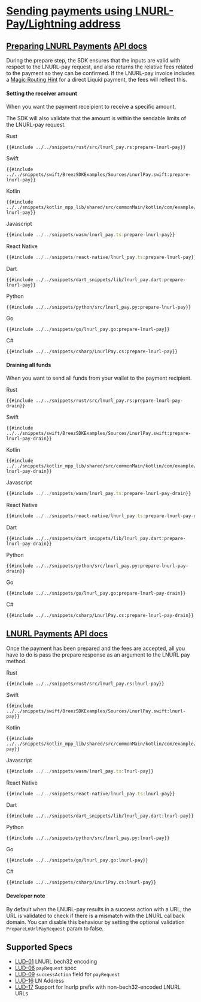<h1 id="lnurl-pay">
    <a class="header" href="#lnurl-pay">Sending payments using LNURL-Pay/Lightning address</a>
</h1>

<h2 id="preparing-lnurl-payments">
    <a class="header" href="#preparing-lnurl-payments">Preparing LNURL Payments</a>
    <a class="tag" target="_blank" href="https://breez.github.io/breez-sdk-liquid/breez_sdk_liquid/sdk/struct.LiquidSdk.html#method.prepare_lnurl_pay">API docs</a>
</h2>

During the prepare step, the SDK ensures that the inputs are valid with respect to the LNURL-pay request,
and also returns the relative fees related to the payment so they can be confirmed. If the LNURL-pay invoice
includes a <a target="_blank" href="https://docs.boltz.exchange/v/api/magic-routing-hints">Magic Routing Hint</a> for a direct Liquid payment, the fees will reflect this.

#### Setting the receiver amount
When you want the payment receipient to receive a specific amount.

The SDK will also validate that the amount is within the sendable limits of the LNURL-pay request.

<custom-tabs category="lang">
<div slot="title">Rust</div>
<section>

```rust,ignore
{{#include ../../snippets/rust/src/lnurl_pay.rs:prepare-lnurl-pay}}
```
</section>

<div slot="title">Swift</div>
<section>

```swift,ignore
{{#include ../../snippets/swift/BreezSDKExamples/Sources/LnurlPay.swift:prepare-lnurl-pay}}
```
</section>

<div slot="title">Kotlin</div>
<section>

```kotlin,ignore
{{#include ../../snippets/kotlin_mpp_lib/shared/src/commonMain/kotlin/com/example/kotlinmpplib/LnurlPay.kt:prepare-lnurl-pay}}
```
</section>

<div slot="title">Javascript</div>
<section>

```typescript
{{#include ../../snippets/wasm/lnurl_pay.ts:prepare-lnurl-pay}}
```
</section>

<div slot="title">React Native</div>
<section>

```typescript
{{#include ../../snippets/react-native/lnurl_pay.ts:prepare-lnurl-pay}}
```
</section>

<div slot="title">Dart</div>
<section>

```dart,ignore
{{#include ../../snippets/dart_snippets/lib/lnurl_pay.dart:prepare-lnurl-pay}}
```
</section>

<div slot="title">Python</div>
<section>

```python,ignore 
{{#include ../../snippets/python/src/lnurl_pay.py:prepare-lnurl-pay}}
```
</section>

<div slot="title">Go</div>
<section>

```go,ignore
{{#include ../../snippets/go/lnurl_pay.go:prepare-lnurl-pay}}
```
</section>

<div slot="title">C#</div>
<section>

```cs,ignore
{{#include ../../snippets/csharp/LnurlPay.cs:prepare-lnurl-pay}}
```
</section>
</custom-tabs>

#### Draining all funds
When you want to send all funds from your wallet to the payment recipient.

<custom-tabs category="lang">
<div slot="title">Rust</div>
<section>

```rust,ignore
{{#include ../../snippets/rust/src/lnurl_pay.rs:prepare-lnurl-pay-drain}}
```
</section>

<div slot="title">Swift</div>
<section>

```swift,ignore
{{#include ../../snippets/swift/BreezSDKExamples/Sources/LnurlPay.swift:prepare-lnurl-pay-drain}}
```
</section>

<div slot="title">Kotlin</div>
<section>

```kotlin,ignore
{{#include ../../snippets/kotlin_mpp_lib/shared/src/commonMain/kotlin/com/example/kotlinmpplib/LnurlPay.kt:prepare-lnurl-pay-drain}}
```
</section>

<div slot="title">Javascript</div>
<section>

```typescript
{{#include ../../snippets/wasm/lnurl_pay.ts:prepare-lnurl-pay-drain}}
```
</section>

<div slot="title">React Native</div>
<section>

```typescript
{{#include ../../snippets/react-native/lnurl_pay.ts:prepare-lnurl-pay-drain}}
```
</section>

<div slot="title">Dart</div>
<section>

```dart,ignore
{{#include ../../snippets/dart_snippets/lib/lnurl_pay.dart:prepare-lnurl-pay-drain}}
```
</section>

<div slot="title">Python</div>
<section>

```python,ignore 
{{#include ../../snippets/python/src/lnurl_pay.py:prepare-lnurl-pay-drain}}
```
</section>

<div slot="title">Go</div>
<section>

```go,ignore
{{#include ../../snippets/go/lnurl_pay.go:prepare-lnurl-pay-drain}}
```
</section>

<div slot="title">C#</div>
<section>

```cs,ignore
{{#include ../../snippets/csharp/LnurlPay.cs:prepare-lnurl-pay-drain}}
```
</section>
</custom-tabs>

<h2 id="lnurl-payments">
    <a class="header" href="#lnurl-payments">LNURL Payments</a>
    <a class="tag" target="_blank" href="https://breez.github.io/breez-sdk-liquid/breez_sdk_liquid/sdk/struct.LiquidSdk.html#method.lnurl_pay">API docs</a>
</h2>

Once the payment has been prepared and the fees are accepted, all you have to do is pass the prepare response as an argument to the
LNURL pay method.

<custom-tabs category="lang">
<div slot="title">Rust</div>
<section>

```rust,ignore
{{#include ../../snippets/rust/src/lnurl_pay.rs:lnurl-pay}}
```
</section>

<div slot="title">Swift</div>
<section>

```swift,ignore
{{#include ../../snippets/swift/BreezSDKExamples/Sources/LnurlPay.swift:lnurl-pay}}
```
</section>

<div slot="title">Kotlin</div>
<section>

```kotlin,ignore
{{#include ../../snippets/kotlin_mpp_lib/shared/src/commonMain/kotlin/com/example/kotlinmpplib/LnurlPay.kt:lnurl-pay}}
```
</section>

<div slot="title">Javascript</div>
<section>

```typescript
{{#include ../../snippets/wasm/lnurl_pay.ts:lnurl-pay}}
```
</section>

<div slot="title">React Native</div>
<section>

```typescript
{{#include ../../snippets/react-native/lnurl_pay.ts:lnurl-pay}}
```
</section>

<div slot="title">Dart</div>
<section>

```dart,ignore
{{#include ../../snippets/dart_snippets/lib/lnurl_pay.dart:lnurl-pay}}
```
</section>

<div slot="title">Python</div>
<section>

```python,ignore 
{{#include ../../snippets/python/src/lnurl_pay.py:lnurl-pay}}
```
</section>

<div slot="title">Go</div>
<section>

```go,ignore
{{#include ../../snippets/go/lnurl_pay.go:lnurl-pay}}
```
</section>

<div slot="title">C#</div>
<section>

```cs,ignore
{{#include ../../snippets/csharp/LnurlPay.cs:lnurl-pay}}
```
</section>
</custom-tabs>

<div class="warning">
<h4>Developer note</h4>
By default when the LNURL-pay results in a success action with a URL, the URL is validated to check if there is a mismatch with the LNURL callback domain. You can disable this behaviour by setting the optional validation <code>PrepareLnUrlPayRequest</code> param to false.
</div>

## Supported Specs
- [LUD-01](https://github.com/lnurl/luds/blob/luds/01.md) LNURL bech32 encoding
- [LUD-06](https://github.com/lnurl/luds/blob/luds/06.md) `payRequest` spec
- [LUD-09](https://github.com/lnurl/luds/blob/luds/09.md) `successAction` field for `payRequest`
- [LUD-16](https://github.com/lnurl/luds/blob/luds/16.md) LN Address
- [LUD-17](https://github.com/lnurl/luds/blob/luds/17.md) Support for lnurlp prefix with non-bech32-encoded LNURL URLs
